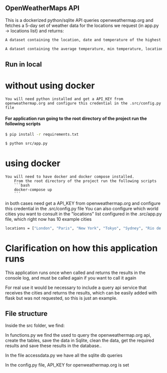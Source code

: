 ## OpenWeatherMaps API

This is a dockerized python/sqlite API queries openweathermap.org and fetches a 5-day set of weather data for the locations we request (in app.py -> locations list) and returns:

```bash
A dataset containing the location, date and temperature of the highest temperatures reported by location and month.

A dataset containing the average temperature, min temperature, location of min temperature, and location of max temperature per day.
```

## Run in local

# without using docker
    You will need python installed and get a API_KEY from openweathermap.org and configure this credential in the .src/config.py file

#### For application run going to the root directory of the project run the following scripts

```bash
$ pip install -r requirements.txt
```
```bash
$ python src/app.py
```
# using docker
    You will need to have docker and docker compose installed.
        From the root directory of the project run the following scripts
        ```bash
        docker-compose up
        ```
in both cases need get a API_KEY from openweathermap.org and configure this credential in the .src/config.py file
You can also configure which world cities you want to consult in the "locations" list configured in the .src/app.py file, which right now has 10 example cities

```bash
locations = ["London", "Paris", "New York", "Tokyo", "Sydney", "Rio de Janeiro", "Mumbai", "Shanghai", "Moscow", "Cape Town"]
```
# Clarification on how this application runs 
This application runs once when called and returns the results in the console log, and must be called again if you want to call it again

For real use it would be necessary to include a query api service that receives the cities and returns the results, which can be easily added with flask but was not requested, so this is just an example.

## File structure
Inside the src folder, we find:

In functions.py we find the used to query the openweathermap.org api, create the tables, save the data in Sqlite, clean the data, get the required results and save these results in the database..

In the file accessdata.py we have all the sqlite db queries

In the config.py file, API_KEY for openweathermap.org is set



